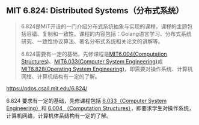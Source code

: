 ## MIT 6.824: Distributed Systems（分布式系统）
> 6.824是MIT开设的一门介绍分布式系统抽象与实现的课程，课程的主题包括容错、复制和一致性。课程的内容包括：Golang语言学习、分布式系统研究、一致性协议算法、著名分布式系统相关论文的讲解等。
>
> 6.824需要有一定的基础，先修课程是[MIT6.004(Computation Structures)](https://ocw.mit.edu/courses/electrical-engineering-and-computer-science/6-004-computation-structures-spring-2017/)、[MIT6.033(Computer System Engineering)](http://web.mit.edu/6.033/www/)或[MIT6.828(Operating System Engineering)](https://pdos.csail.mit.edu/6.828/2021/)，即需要对操作系统、计算机网络、计算机结构有一定的了解。



https://pdos.csail.mit.edu/6.824/

6.824 要求有一定的基础，先修课程包括 [6.033（Computer System Engineering）](https://link.zhihu.com/?target=https%3A//ocw.mit.edu/courses/electrical-engineering-and-computer-science/6-033-computer-system-engineering-spring-2018/)和 [6.004 （Computation Structures）](https://link.zhihu.com/?target=https%3A//ocw.mit.edu/courses/electrical-engineering-and-computer-science/6-004-computation-structures-spring-2017/)，即要求学生对操作系统，计算机网络，计算机体系结构有一定的了解。

